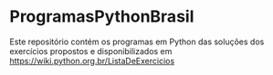 # ProgramasPythonBrasil
Este repositório contém os programas em Python das soluções dos exercícios propostos e disponibilizados em https://wiki.python.org.br/ListaDeExercicios
